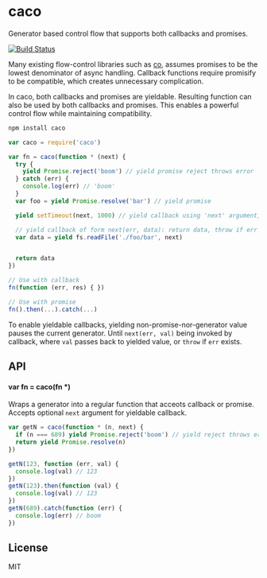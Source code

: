 # caco

Generator based control flow that supports both callbacks and promises.

[![Build Status](https://travis-ci.org/cshum/caco.svg?branch=master)](https://travis-ci.org/cshum/caco)

Many existing flow-control libraries such as [co](https://github.com/tj/co), assumes promises to be the lowest denominator of async handling.
Callback functions require promisify to be compatible, which creates unnecessary complication. 

In caco, both callbacks and promises are yieldable.
Resulting function can also be used by both callbacks and promises.
This enables a powerful control flow while maintaining compatibility.

```bash
npm install caco
```

```js
var caco = require('caco')

var fn = caco(function * (next) {
  try {
    yield Promise.reject('boom') // yield promise reject throws error
  } catch (err) {
    console.log(err) // 'boom'
  }
  var foo = yield Promise.resolve('bar') // yield promise

  yield setTimeout(next, 1000) // yield callback using 'next' argument, delay 1 second

  // yield callback of form next(err, data): return data, throw if err exists
  var data = yield fs.readFile('./foo/bar', next) 


  return data
})

// Use with callback
fn(function (err, res) { })

// Use with promise
fn().then(...).catch(...)
```

To enable yieldable callbacks, yielding non-promise-nor-generator value pauses the current generator. 
Until `next(err, val)` being invoked by callback, 
where `val` passes back to yielded value, or `throw` if `err` exists.

## API

#### var fn = caco(fn *)

Wraps a generator into a regular function that acceots callback or promise.
Accepts optional `next` argument for yieldable callback.

```js
var getN = caco(function * (n, next) {
  if (n === 689) yield Promise.reject('boom') // yield reject throws error
  return yield Promise.resolve(n)
})

getN(123, function (err, val) {
  console.log(val) // 123
})
getN(123).then(function (val) {
  console.log(val) // 123
})
getN(689).catch(function (err) {
  console.log(err) // boom
})
```

## License

MIT
